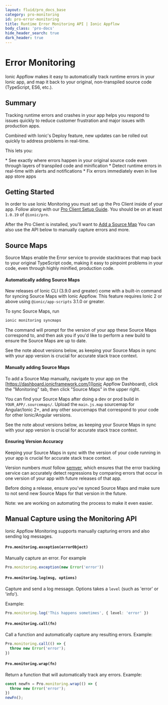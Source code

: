 ```yaml
---
layout: fluid/pro_docs_base
category: pro-monitoring
id: pro-error-monitoring
title: Runtime Error Monitoring API | Ionic Appflow
body_class: 'pro-docs'
hide_header_search: true
dark_header: true
---
```


# Error Monitoring

Ionic Appflow makes it easy to automatically track runtime errors in your Ionic app, and map it back to your original, non-transpiled source code (TypeScript, ES6, etc.).

## Summary

Tracking runtime errors and crashes in your app helps you respond to issues quickly to reduce customer frustration and major issues with production apps.

Combined with Ionic's Deploy feature, new updates can be rolled out quickly to address problems in real-time.

This lets you:

<div class="condensed" markdown="1">
* See exactly where errors happen in your original source code even through layers of transpiled code and minification
* Detect runtime errors in real-time with alerts and notifications
* Fix errors immediately even in live app store apps
</div>

## Getting Started

In order to use Ionic Monitoring you must set up the Pro Client inside of your app. Follow along with our [Pro Client Setup Guide](/docs/pro/basics/getting-started/#pro-client-setup). You should be on at least `1.0.19` of `@ionic/pro`.

After the Pro Client is installed, you'll want to [Add a Source Map](#source-maps) You can also use the API below to manually capture errors and more.

## Source Maps

Source Maps enable the Error service to provide stacktraces that map back
to your original TypeScript code, making it easy to pinpoint problems
in your code, even through highly minified, production code.

#### Automatically adding Source Maps

New releases of Ionic CLI (3.9.0 and greater) come with a built-in command for syncing Source Maps with Ionic Appflow. This feature requires Ionic 2 or above using `@ionic/app-scripts` 3.1.0 or greater.

To sync Source Maps, run

```bash
ionic monitoring syncmaps
```

The command will prompt for the version of your app these Source Maps correspond to, and then ask you if you'd like to perform a new build to ensure the Source Maps are up to date.

See the note about versions below, as keeping your Source Maps in sync with your app version is crucial for accurate stack trace context.

#### Manually adding Source Maps

To add a Source Map manually, navigate to your app on the [https://dashboard.ionicframework.com/](Ionic Appflow Dashboard), click the "Monitoring" tab,
then click "Source Maps" in the upper right.

You can find your Source Maps after doing a dev or prod build in `YOUR_APP/.sourcemaps/`. Upload the `main.js.map` sourcemap for Angular/Ionic 2+, and any other sourcemaps that correspond to your code for other Ionic/Angular versions.

See the note about versions below, as keeping your Source Maps in sync with your app version is crucial for accurate stack trace context.

#### Ensuring Version Accuracy

Keeping your Source Maps in sync with the version of your code running in your app is crucial for accurate stack trace context.

Version numbers _must_ follow [semver](http://semver.org/), which ensures that the error tracking service can accurately detect regressions by comparing errors that occur in one version of your app with future releases of that app.

Before doing a release, ensure you've synced Source Maps and make sure to not send new Source Maps for that version in the future.

Note: we are working on automating the process to make it even easier.

## Manual Capture using the Monitoring API

Ionic Appflow Monitoring supports manually capturing errors and also sending log messages.

#### `Pro.monitoring.exception(errorObject)`

Manually capture an error. For example

```typescript
Pro.monitoring.exception(new Error('error'))
```

#### `Pro.monitoring.log(msg, options)`

Capture and send a log message. Options takes a `level` (such as 'error' or 'info').

Example:

```typescript
Pro.monitoring.log('This happens sometimes', { level: 'error' })
```

#### `Pro.monitoring.call(fn)`

Call a function and automatically capture any resulting errors. Example:

```typescript
Pro.monitoring.call(() => {
  throw new Error('error');
})
```

#### `Pro.monitoring.wrap(fn)`

Return a function that will automatically track any errors. Example:

```typescript
const newFn = Pro.monitoring.wrap(() => {
  throw new Error('error');
})
newFn();
```
